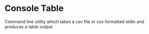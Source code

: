 # Console Table

Command line utility which takes a csv file or csv formatted stdin and produces a table output